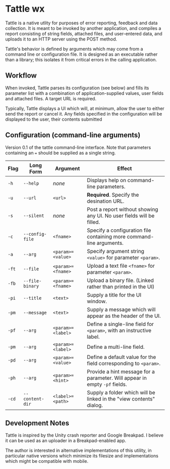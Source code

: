 # Tattle wx

Tattle is a native utlity for purposes of error reporting, feedback and data collection.  It is meant to be invoked by another application, and compiles a report consisting of string fields, attached files, and user-entered data, and uploads it to an HTTP server using the POST method.

Tattle's behavior is defined by arguments which may come from a command line or configuration file.  It is designed as an executable rather than a library; this isolates it from critical errors in the calling application.


## Workflow

When invoked, Tattle parses its configuration (see below) and fills its parameter list with a combination of application-supplied values, user fields and attached files.  A target URL is required.

Typically, Tattle displays a UI which will, at minimum, allow the user to either send the report or cancel it.  Any fields specified in the configuration will be displayed to the user, their contents submitted


## Configuration (command-line arguments)

Version 0.1 of the tattle command-line interface.  Note that parameters containing an `=` should be supplied as a single string.

| Flag  | Long Form        | Argument          | Effect |
|-------|------------------|-------------------|--------|
| `-h`  | `--help`         | _none_            | Displays help on command-line parameters. |
| `-u`  | `--url`          | `<url>`           | **Required**.  Specify the desination URL. |
| `-s`  | `--silent`       | _none_            | Post a report without showing any UI.  No user fields will be filled. |
| `-c`  | `--config-file`  | `<fname>`         | Specify a configuration file containing more command-line arguments. |
| `-a`  | `--arg`          | `<param>=<value>` | Specify argument string `<value>` for parameter `<param>`. |
| `-ft` | `--file`         | `<param>=<fname>` | Upload a text file `<fname>` for parameter `<param>`. |
| `-fb` | `--file-binary`  | `<param>=<fname>` | Upload a binary file.  (Linked rather than printed in the UI) |
| `-pi` | `--title`        | `<text>`          | Supply a title for the UI window. |
| `-pm` | `--message`      | `<text>`          | Supply a message which will appear as the header of the UI. |
| `-pf` | `--arg`          | `<param>=<label>` | Define a single-line field for `<param>`, with an instructive label. |
| `-pm` | `--arg`          | `<param>=<label>` | Define a multi-line field. |
| `-pd` | `--arg`          | `<param>=<value>` | Define a default value for the field corresponding to `<param>`. |
| `-ph` | `--arg`          | `<param>=<hint>`  | Provide a hint message for a parameter.  Will appear in empty `-pf` fields. |
| `-cd` | `--content-dir`  | `<label>=<path>`  | Supply a folder which will be linked in the "view contents" dialog. |


## Development Notes

Tattle is inspired by the Unity crash reporter and Google Breakpad.  I believe it can be used as an uploader in a Breakpad-enabled app.

The author is interested in alternative implementations of this utility, in particular native versions which minimize its filesize and implementations which might be compatible with mobile.
